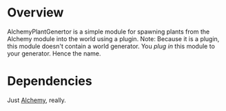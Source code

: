 # Overview
AlchemyPlantGenertor is a simple module for spawning plants from the Alchemy module into the world using a plugin. Note: Because it is a plugin, this module doesn't contain a world generator. You *plug in* this module to your generator. Hence the name.

# Dependencies
Just [Alchemy](https://github.com/Terasology/Alchemy), really.
